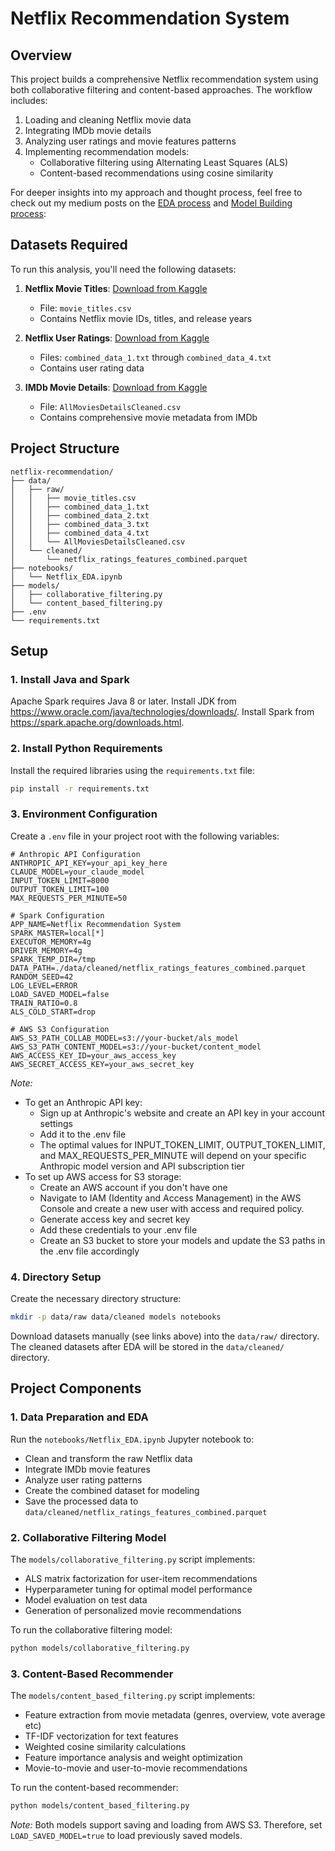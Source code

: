 # Netflix Recommendation System

## Overview
This project builds a comprehensive Netflix recommendation system using both collaborative filtering and content-based approaches. The workflow includes:
1. Loading and cleaning Netflix movie data
2. Integrating IMDb movie details
3. Analyzing user ratings and movie features patterns
4. Implementing recommendation models:
   - Collaborative filtering using Alternating Least Squares (ALS)
   - Content-based recommendations using cosine similarity

For deeper insights into my approach and thought process, feel free to check out my medium posts on the [EDA process](https://medium.com/@udupashruti/first-try-at-building-an-end-to-end-recommendation-system-exploratory-data-analysis-c90cfd1b6ad6) and [Model Building process](https://medium.com/@udupashruti/first-try-at-building-a-recommendation-system-model-development-c82ef6e9e775):

## Datasets Required
To run this analysis, you'll need the following datasets:

1. **Netflix Movie Titles**: [Download from Kaggle](https://www.kaggle.com/datasets/netflix-inc/netflix-prize-data)
   - File: `movie_titles.csv`
   - Contains Netflix movie IDs, titles, and release years

2. **Netflix User Ratings**: [Download from Kaggle](https://www.kaggle.com/datasets/netflix-inc/netflix-prize-data)
   - Files: `combined_data_1.txt` through `combined_data_4.txt`
   - Contains user rating data

3. **IMDb Movie Details**: [Download from Kaggle](https://www.kaggle.com/datasets/stephanerappeneau/350-000-movies-from-themoviedborg)
   - File: `AllMoviesDetailsCleaned.csv`
   - Contains comprehensive movie metadata from IMDb

## Project Structure

```
netflix-recommendation/
├── data/
│   ├── raw/
│   │   ├── movie_titles.csv
│   │   ├── combined_data_1.txt
│   │   ├── combined_data_2.txt
│   │   ├── combined_data_3.txt
│   │   ├── combined_data_4.txt
│   │   └── AllMoviesDetailsCleaned.csv
│   └── cleaned/
│       └── netflix_ratings_features_combined.parquet
├── notebooks/
│   └── Netflix_EDA.ipynb
├── models/
│   ├── collaborative_filtering.py
│   └── content_based_filtering.py
├── .env
└── requirements.txt
```

## Setup

### 1. Install Java and Spark
Apache Spark requires Java 8 or later. 
Install JDK from https://www.oracle.com/java/technologies/downloads/. 
Install Spark from https://spark.apache.org/downloads.html.

### 2. Install Python Requirements
Install the required libraries using the `requirements.txt` file:

```bash
pip install -r requirements.txt
```

### 3. Environment Configuration
Create a `.env` file in your project root with the following variables:

```
# Anthropic API Configuration
ANTHROPIC_API_KEY=your_api_key_here
CLAUDE_MODEL=your_claude_model
INPUT_TOKEN_LIMIT=8000 
OUTPUT_TOKEN_LIMIT=100
MAX_REQUESTS_PER_MINUTE=50

# Spark Configuration
APP_NAME=Netflix Recommendation System
SPARK_MASTER=local[*]
EXECUTOR_MEMORY=4g
DRIVER_MEMORY=4g
SPARK_TEMP_DIR=/tmp
DATA_PATH=./data/cleaned/netflix_ratings_features_combined.parquet
RANDOM_SEED=42
LOG_LEVEL=ERROR
LOAD_SAVED_MODEL=false
TRAIN_RATIO=0.8
ALS_COLD_START=drop

# AWS S3 Configuration 
AWS_S3_PATH_COLLAB_MODEL=s3://your-bucket/als_model
AWS_S3_PATH_CONTENT_MODEL=s3://your-bucket/content_model
AWS_ACCESS_KEY_ID=your_aws_access_key
AWS_SECRET_ACCESS_KEY=your_aws_secret_key
```

*Note:*
- To get an Anthropic API key:
   - Sign up at Anthropic's website and create an API key in your account settings
   - Add it to the .env file
   - The optimal values for INPUT_TOKEN_LIMIT, OUTPUT_TOKEN_LIMIT, and MAX_REQUESTS_PER_MINUTE will depend on your specific Anthropic model version and API subscription tier
- To set up AWS access for S3 storage:
   - Create an AWS account if you don't have one
   - Navigate to IAM (Identity and Access Management) in the AWS Console and create a new user with access and required policy.
   - Generate access key and secret key
   - Add these credentials to your .env file
   - Create an S3 bucket to store your models and update the S3 paths in the .env file accordingly

### 4. Directory Setup
Create the necessary directory structure:

```bash
mkdir -p data/raw data/cleaned models notebooks
```

Download datasets manually (see links above) into the `data/raw/` directory.
The cleaned datasets after EDA will be stored in the `data/cleaned/` directory.

## Project Components

### 1. Data Preparation and EDA
Run the `notebooks/Netflix_EDA.ipynb` Jupyter notebook to:
- Clean and transform the raw Netflix data
- Integrate IMDb movie features
- Analyze user rating patterns
- Create the combined dataset for modeling
- Save the processed data to `data/cleaned/netflix_ratings_features_combined.parquet`

### 2. Collaborative Filtering Model
The `models/collaborative_filtering.py` script implements:
- ALS matrix factorization for user-item recommendations
- Hyperparameter tuning for optimal model performance
- Model evaluation on test data
- Generation of personalized movie recommendations

To run the collaborative filtering model:
```bash
python models/collaborative_filtering.py
```

### 3. Content-Based Recommender
The `models/content_based_filtering.py` script implements:
- Feature extraction from movie metadata (genres, overview, vote average etc)
- TF-IDF vectorization for text features
- Weighted cosine similarity calculations
- Feature importance analysis and weight optimization
- Movie-to-movie and user-to-movie recommendations

To run the content-based recommender:
```bash
python models/content_based_filtering.py
```

*Note:* Both models support saving and loading from AWS S3. Therefore, set `LOAD_SAVED_MODEL=true` to load previously saved models.



